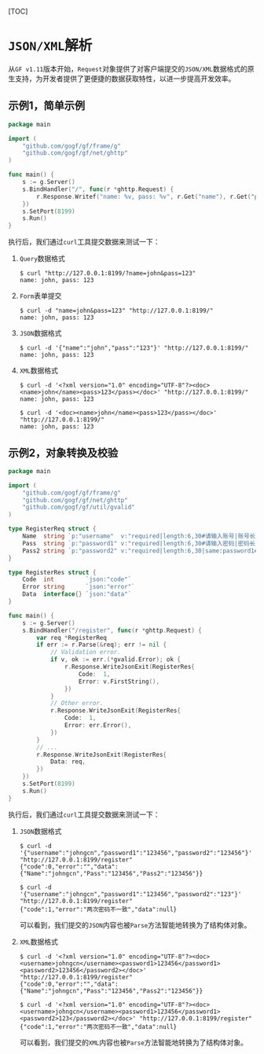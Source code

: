 [TOC]

# `JSON/XML`解析

从`GF v1.11`版本开始，`Request`对象提供了对客户端提交的`JSON/XML`数据格式的原生支持，为开发者提供了更便捷的数据获取特性，以进一步提高开发效率。

## 示例1，简单示例

```go
package main

import (
	"github.com/gogf/gf/frame/g"
	"github.com/gogf/gf/net/ghttp"
)

func main() {
	s := g.Server()
	s.BindHandler("/", func(r *ghttp.Request) {
		r.Response.Writef("name: %v, pass: %v", r.Get("name"), r.Get("pass"))
	})
	s.SetPort(8199)
	s.Run()
}
```
执行后，我们通过`curl`工具提交数据来测试一下：

1. `Query`数据格式
    ```
    $ curl "http://127.0.0.1:8199/?name=john&pass=123"
    name: john, pass: 123
    ```

1. `Form`表单提交
    ```
    $ curl -d "name=john&pass=123" "http://127.0.0.1:8199/"
    name: john, pass: 123
    ```

1. `JSON`数据格式
    ```
    $ curl -d '{"name":"john","pass":"123"}' "http://127.0.0.1:8199/"
    name: john, pass: 123
    ```
1. `XML`数据格式
    ```
    $ curl -d '<?xml version="1.0" encoding="UTF-8"?><doc><name>john</name><pass>123</pass></doc>' "http://127.0.0.1:8199/"
    name: john, pass: 123

    $ curl -d '<doc><name>john</name><pass>123</pass></doc>' "http://127.0.0.1:8199/"
    name: john, pass: 123
    ```

## 示例2，对象转换及校验
```go
package main

import (
	"github.com/gogf/gf/frame/g"
	"github.com/gogf/gf/net/ghttp"
	"github.com/gogf/gf/util/gvalid"
)

type RegisterReq struct {
	Name  string `p:"username"  v:"required|length:6,30#请输入账号|账号长度为:min到:max位"`
	Pass  string `p:"password1" v:"required|length:6,30#请输入密码|密码长度不够"`
	Pass2 string `p:"password2" v:"required|length:6,30|same:password1#请确认密码|密码长度不够|两次密码不一致"`
}

type RegisterRes struct {
	Code  int         `json:"code"`
	Error string      `json:"error"`
	Data  interface{} `json:"data"`
}

func main() {
	s := g.Server()
	s.BindHandler("/register", func(r *ghttp.Request) {
		var req *RegisterReq
		if err := r.Parse(&req); err != nil {
			// Validation error.
			if v, ok := err.(*gvalid.Error); ok {
				r.Response.WriteJsonExit(RegisterRes{
					Code:  1,
					Error: v.FirstString(),
				})
			}
			// Other error.
			r.Response.WriteJsonExit(RegisterRes{
				Code:  1,
				Error: err.Error(),
			})
		}
		// ...
		r.Response.WriteJsonExit(RegisterRes{
			Data: req,
		})
	})
	s.SetPort(8199)
	s.Run()
}
```
执行后，我们通过`curl`工具提交数据来测试一下：

1. `JSON`数据格式
    ```
    $ curl -d '{"username":"johngcn","password1":"123456","password2":"123456"}' "http://127.0.0.1:8199/register"
    {"code":0,"error":"","data":{"Name":"johngcn","Pass":"123456","Pass2":"123456"}}

    $ curl -d '{"username":"johngcn","password1":"123456","password2":"123"}' "http://127.0.0.1:8199/register"
    {"code":1,"error":"两次密码不一致","data":null}
    ```

    可以看到，我们提交的`JSON`内容也被`Parse`方法智能地转换为了结构体对象。

1. `XML`数据格式
    ```
    $ curl -d '<?xml version="1.0" encoding="UTF-8"?><doc><username>johngcn</username><password1>123456</password1><password2>123456</password2></doc>' "http://127.0.0.1:8199/register"
    {"code":0,"error":"","data":{"Name":"johngcn","Pass":"123456","Pass2":"123456"}}

    $ curl -d '<?xml version="1.0" encoding="UTF-8"?><doc><username>johngcn</username><password1>123456</password1><password2>123</password2></doc>' "http://127.0.0.1:8199/register"
    {"code":1,"error":"两次密码不一致","data":null}
    ```
    可以看到，我们提交的`XML`内容也被`Parse`方法智能地转换为了结构体对象。

